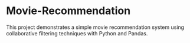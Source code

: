 # Movie-Recommendation
This project demonstrates a simple movie recommendation system using collaborative filtering techniques with Python and Pandas.
